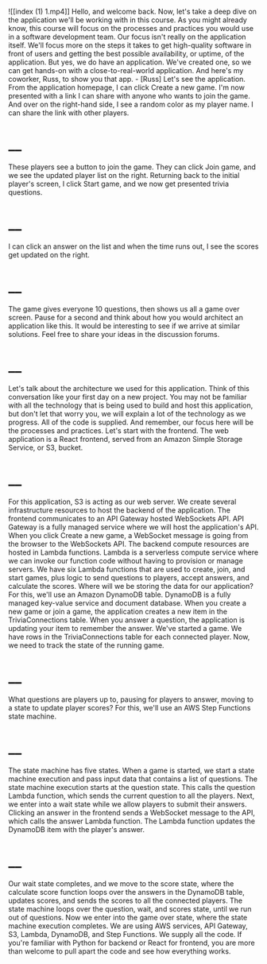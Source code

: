 ![[index (1) 1.mp4]]
Hello, and welcome back. Now, let's take a deep dive on the application we'll be working with in this course. As you might already know, this course will focus on the processes and practices you would use in a software development team. Our focus isn't really on the application itself. We'll focus more on the steps it takes to get high-quality software in front of users and getting the best possible availability, or uptime, of the application. But yes, we do have an application. We've created one, so we can get hands-on with a close-to-real-world application. And here's my coworker, Russ, to show you that app. - [Russ] Let's see the application. From the application homepage, I can click Create a new game. I'm now presented with a link I can share with anyone who wants to join the game. And over on the right-hand side, I see a random color as my player name. I can share the link with other players.
# __
These players see a button to join the game. They can click Join game, and we see the updated player list on the right. Returning back to the initial player's screen, I click Start game, and we now get presented trivia questions.
# __
I can click an answer on the list and when the time runs out, I see the scores get updated on the right.
# __
The game gives everyone 10 questions, then shows us all a game over screen. Pause for a second and think about how you would architect an application like this. It would be interesting to see if we arrive at similar solutions. Feel free to share your ideas in the discussion forums.
# __
Let's talk about the architecture we used for this application. Think of this conversation like your first day on a new project. You may not be familiar with all the technology that is being used to build and host this application, but don't let that worry you, we will explain a lot of the technology as we progress. All of the code is supplied. And remember, our focus here will be the processes and practices. Let's start with the frontend. The web application is a React frontend, served from an Amazon Simple Storage Service, or S3, bucket.
# __
For this application, S3 is acting as our web server. We create several infrastructure resources to host the backend of the application. The frontend communicates to an API Gateway hosted WebSockets API. API Gateway is a fully managed service where we will host the application's API. When you click Create a new game, a WebSocket message is going from the browser to the WebSockets API. The backend compute resources are hosted in Lambda functions. Lambda is a serverless compute service where we can invoke our function code without having to provision or manage servers. We have six Lambda functions that are used to create, join, and start games, plus logic to send questions to players, accept answers, and calculate the scores. Where will we be storing the data for our application? For this, we'll use an Amazon DynamoDB table. DynamoDB is a fully managed key-value service and document database. When you create a new game or join a game, the application creates a new item in the TriviaConnections table. When you answer a question, the application is updating your item to remember the answer. We've started a game. We have rows in the TriviaConnections table for each connected player. Now, we need to track the state of the running game.
# __
What questions are players up to, pausing for players to answer, moving to a state to update player scores? For this, we'll use an AWS Step Functions state machine.
# __
The state machine has five states. When a game is started, we start a state machine execution and pass input data that contains a list of questions. The state machine execution starts at the question state. This calls the question Lambda function, which sends the current question to all the players. Next, we enter into a wait state while we allow players to submit their answers. Clicking an answer in the frontend sends a WebSocket message to the API, which calls the answer Lambda function. The Lambda function updates the DynamoDB item with the player's answer.
# __
Our wait state completes, and we move to the score state, where the calculate score function loops over the answers in the DynamoDB table, updates scores, and sends the scores to all the connected players. The state machine loops over the question, wait, and scores state, until we run out of questions. Now we enter into the game over state, where the state machine execution completes. We are using AWS services, API Gateway, S3, Lambda, DynamoDB, and Step Functions. We supply all the code. If you're familiar with Python for backend or React for frontend, you are more than welcome to pull apart the code and see how everything works.